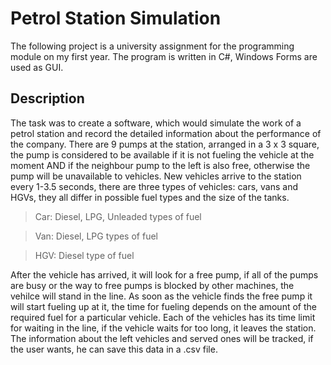 # Petrol Station Simulation
The following project is a university assignment for the programming module on my first year. The program is written in C#, Windows Forms are used as GUI.
## Description 
The task was to create a software, which would simulate the work of a petrol station and record the detailed information about the performance of the company. There are 9 pumps at the station, arranged in a 3 x 3 square, the pump is considered to be available if it is not fueling the vehicle at the moment AND if the neighbour pump to the left is also free, otherwise the pump will be unavailable to vehicles. New vehicles arrive to the station every 1-3.5 seconds, there are three types of vehicles: cars, vans and HGVs, they all differ in possible fuel types and the size of the tanks. 
> Car: Diesel, LPG, Unleaded types of fuel

> Van: Diesel, LPG types of fuel 

> HGV: Diesel type of fuel 

After the vehicle has arrived, it will look for a free pump, if all of the pumps are busy or the way to free pumps is blocked by other machines, the vehilce will stand in the line. As soon as the vehicle finds the free pump it will start fueling up at it, the time for fueling depends on the amount of the required fuel for a particular vehicle. Each of the vehicles has its time limit for waiting in the line, if the vehicle waits for too long, it leaves the station. The information about the left vehicles and served ones will be tracked, if the user wants, he can save this data in a .csv file.  